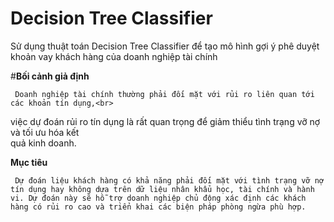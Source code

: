 # Decision Tree Classifier
Sử dụng thuật toán Decision Tree Classifier để tạo mô hình gợi ý phê duyệt khoản vay khách hàng của doanh nghiệp tài chính

#**Bối cảnh giả định**

     Doanh nghiệp tài chính thường phải đối mặt với rủi ro liên quan tới các khoản tín dụng,<br>
việc dự đoán rủi ro tín dụng là rất quan trọng để giảm thiểu tình trạng vỡ nợ và tối ưu hóa kết<br> quả kinh doanh.

**Mục tiêu**

     Dự đoán liệu khách hàng có khả năng phải đối mặt với tình trạng vỡ nợ tín dụng hay không dựa trên dữ liệu nhân khẩu học, tài chính và hành vi. Dự đoán này sẽ hỗ trợ doanh nghiệp chủ động xác định các khách hàng có rủi ro cao và triển khai các biện pháp phòng ngừa phù hợp.
